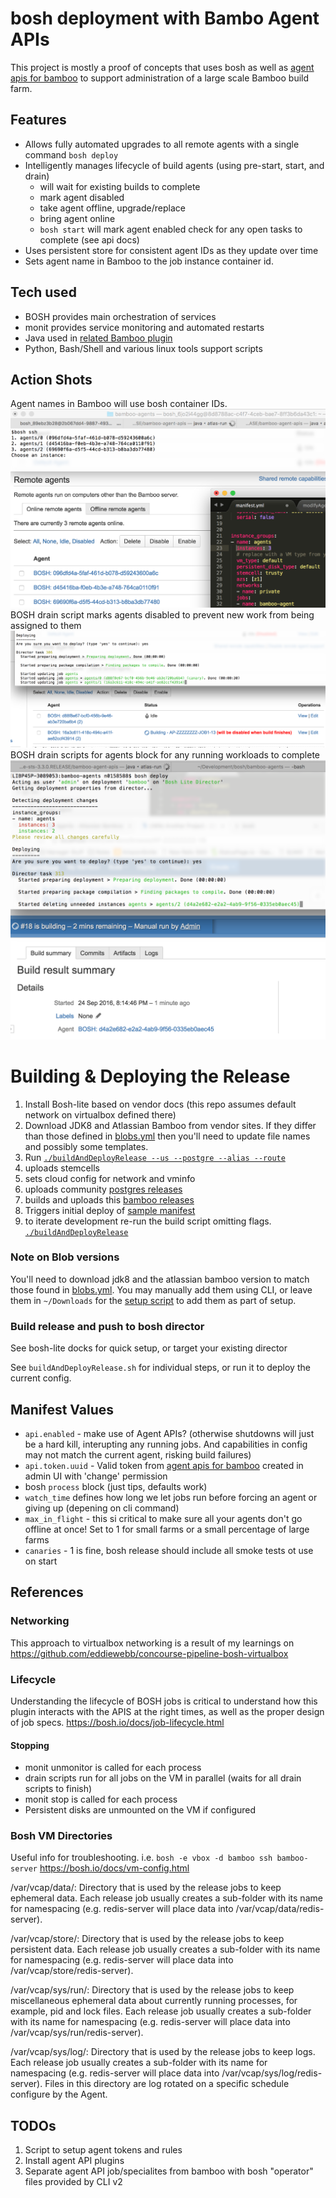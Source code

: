 # bosh deployment with Bambo Agent APIs
This project is mostly a proof of concepts that uses bosh as well as [agent apis for bamboo](https://bitbucket.org/eddiewebb/bamboo-agent-apis) to support administration of a large scale Bamboo build farm.



## Features
- Allows fully automated upgrades to all remote agents with a single command `bosh deploy`
- Intelligently manages lifecycle of build agents (using pre-start, start, and drain)
    - will wait for existing builds to complete
    - mark agent disabled
    - take agent offline, upgrade/replace
    - bring agent online
    - `bosh start` will mark agent enabled check for any open tasks to complete (see api docs)
- Uses persistent store for consistent agent IDs as they update over time
- Sets agent name in Bamboo to the job instance container id.

## Tech used
- BOSH provides main orchestration of services
- monit provides service monitoring and automated restarts
- Java used in [related Bamboo plugin](https://bitbucket.org/eddiewebb/bamboo-agent-apis)
- Python, Bash/Shell and various linux tools support scripts

## Action Shots
Agent names in Bamboo will use bosh container IDs.
![Agent names in bamboo match bosh container id](/material/images/aafb-agent-ids-match-bamboo.png)
BOSH drain script marks agents disabled to prevent new work from being assigned to them
![Agents are marked disabled while current workload completes before being destroyed/updated](/material/images/aafb-agent-marked-disabled.png)
BOSH drain scripts for agents block for any running workloads to complete
![deletes and halts wait for running bamboo jobs](/material/images/aafb-delete-wait.png)


# Building & Deploying the Release

1. Install Bosh-lite based on vendor docs (this repo assumes default network on virtualbox defined there)
1. Download JDK8 and Atlassian Bamboo from vendor sites.  If they differ than those defined in [blobs.yml](release/config/blobs.yml) then you'll need to update file names and possibly some templates.
2. Run [`./buildAndDeployRelease --us --postgre --alias --route`](buildAndDeployRelease.sh)
 1. uploads stemcells
 2. sets cloud config for network and vminfo
 3. uploads community [postgres releases](https://github.com/cloudfoundry/postgres-release)
 4. builds and uploads this [bamboo releases](release)
 5. Triggers initial deploy of [sample manifest](manifest.yml)
 6. to iterate development re-run the build script omitting flags. [`./buildAndDeployRelease`](buildAndDeployRelease.sh)


### Note on Blob versions
You'll need to download jdk8 and the atlassian bamboo version to match those found in [blobs.yml](release/config/blobs.yml). You may manually add them using CLI, or leave them in `~/Downloads` for the [setup script](buildAndDeployRelease.sh) to add them as part of setup.


### Build release and push to bosh director
See bosh-lite docks for quick setup, or target your existing director

See `buildAndDeployRelease.sh` for individual steps, or run it to deploy the current config.

## Manifest Values
- `api.enabled` - make use of Agent APIs? (otherwise shutdowns will just be a hard kill, interupting any running jobs. And capabilities in config may not match the current agent, risking build failures)
- `api.token.uuid` - Valid token from [agent apis for bamboo](https://bitbucket.org/eddiewebb/bamboo-agent-apis) created in admin UI with 'change' permission
- bosh `process` block (just tips, defaults work)
 - `watch_time` defines how long we let jobs run before forcing an agent or giving up (depening on cli command)
 - `max_in_flight` - this si critical to make sure all your agents don't go offline at once! Set to 1 for small farms or a small percentage of large farms
 - `canaries` - 1 is fine, bosh release should include all smoke tests ot use on start


## References

### Networking
This approach to virtualbox networking is a result of my learnings on https://github.com/eddiewebb/concourse-pipeline-bosh-virtualbox

### Lifecycle
Understanding the lifecycle of BOSH jobs is critical to understand how this plugin interacts with the APIS at the right times, as well as the proper design of job specs.
https://bosh.io/docs/job-lifecycle.html

#### Stopping
- monit unmonitor is called for each process
- drain scripts run for all jobs on the VM in parallel
  (waits for all drain scripts to finish)
- monit stop is called for each process
- Persistent disks are unmounted on the VM if configured




### Bosh VM Directories
Useful info for troubleshooting.
 i.e. `bosh -e vbox -d bamboo ssh bamboo-server`
https://bosh.io/docs/vm-config.html

/var/vcap/data/: Directory that is used by the release jobs to keep ephemeral data. Each release job usually creates a sub-folder with its name for namespacing (e.g. redis-server will place data into /var/vcap/data/redis-server).

/var/vcap/store/: Directory that is used by the release jobs to keep persistent data. Each release job usually creates a sub-folder with its name for namespacing (e.g. redis-server will place data into /var/vcap/store/redis-server).

/var/vcap/sys/run/: Directory that is used by the release jobs to keep miscellaneous ephemeral data about currently running processes, for example, pid and lock files. Each release job usually creates a sub-folder with its name for namespacing (e.g. redis-server will place data into /var/vcap/sys/run/redis-server).

/var/vcap/sys/log/: Directory that is used by the release jobs to keep logs. Each release job usually creates a sub-folder with its name for namespacing (e.g. redis-server will place data into /var/vcap/sys/log/redis-server). Files in this directory are log rotated on a specific schedule configure by the Agent.


## TODOs
1) Script to setup agent tokens and rules
2) Install agent API plugins
3) Separate agent API job/specialites from bamboo with bosh "operator" files provided by CLI v2
